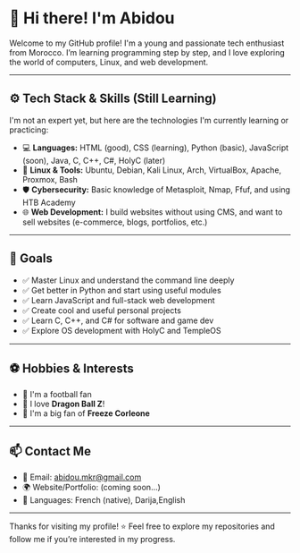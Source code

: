 # 👋 Hi there! I'm Abidou

Welcome to my GitHub profile! I'm a young and passionate tech enthusiast from Morocco. I’m learning programming step by step, and I love exploring the world of computers, Linux, and web development.

---

## ⚙️ Tech Stack & Skills (Still Learning)

I'm not an expert yet, but here are the technologies I'm currently learning or practicing:

- 💻 **Languages:** HTML (good), CSS (learning), Python (basic), JavaScript (soon), Java, C, C++, C#, HolyC (later)
- 🐧 **Linux & Tools:** Ubuntu, Debian, Kali Linux, Arch, VirtualBox, Apache, Proxmox, Bash
- 🛡️ **Cybersecurity:** Basic knowledge of Metasploit, Nmap, Ffuf, and using HTB Academy
- 🌐 **Web Development:** I build websites without using CMS, and want to sell websites (e-commerce, blogs, portfolios, etc.)

---

## 🎯 Goals

- ✅ Master Linux and understand the command line deeply  
- ✅ Get better in Python and start using useful modules  
- ✅ Learn JavaScript and full-stack web development  
- ✅ Create cool and useful personal projects  
- ✅ Learn C, C++, and C# for software and game dev  
- ✅ Explore OS development with HolyC and TempleOS

---

## ⚽ Hobbies & Interests

- 🥅 I'm a football fan
- 🐉 I love **Dragon Ball Z**!
- 🎵 I'm a big fan of **Freeze Corleone**

---

## 📫 Contact Me

- 📧 Email: abidou.mkr@gmail.com
- 🌍 Website/Portfolio: (coming soon...)
- 💬 Languages: French (native), Darija,English

---

Thanks for visiting my profile! ⭐ Feel free to explore my repositories and follow me if you’re interested in my progress.
